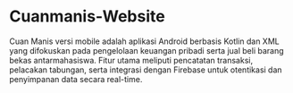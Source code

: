 # Cuanmanis-Website
Cuan Manis versi mobile adalah aplikasi Android berbasis Kotlin dan XML yang difokuskan pada pengelolaan keuangan pribadi serta jual beli barang bekas antarmahasiswa. Fitur utama meliputi pencatatan transaksi, pelacakan tabungan, serta integrasi dengan Firebase untuk otentikasi dan penyimpanan data secara real-time.
